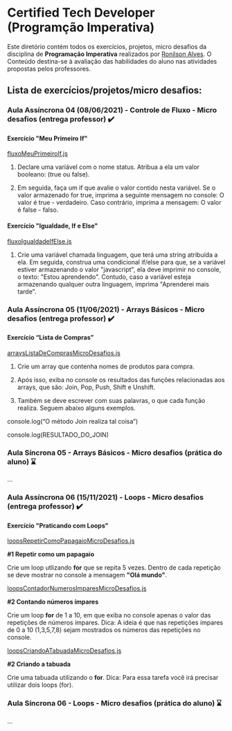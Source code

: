 # Certified Tech Developer (Programção Imperativa)
Este diretório contém todos os exercícios, projetos, micro desafios da disciplina de <b>Programação Imperativa</b> realizados por [Ronilson Alves](https://linkedin.com/in/ronilsonalves).
O Conteúdo destina-se à avaliação das habilidades do aluno nas atividades propostas pelos professores.

## Lista de exercícios/projetos/micro desafios:

### Aula Assíncrona 04 (08/06/2021) - Controle de Fluxo - Micro desafios (entrega professor) ✔️
#### Exercício "Meu  Primeiro If"
[fluxoMeuPrimeiroIf.js](/ProgramacaoImperativa/Aula04/fluxoMeuPrimeiroIf.js)
1. Declare uma variável com o nome status. Atribua a ela um valor booleano: (true ou false).

2. Em seguida, faça um if que avalie o valor contido nesta variável. Se o valor armazenado for true, imprima a seguinte mensagem no console: O valor é true - verdadeiro. Caso contrário, imprima a mensagem: O valor é false - falso.

#### Exercício "Igualdade, If e Else"
[fluxoIgualdadeIfElse.js](/ProgramacaoImperativa/Aula04/fluxoIgualdadeIfElse.js)
1. Crie uma variável chamada linguagem, que terá uma string atribuída a ela. Em seguida, construa uma condicional if/else para que, se a variável estiver armazenando o valor "javascript", ela deve imprimir no console, o texto: "Estou aprendendo". Contudo, caso a variável esteja armazenando qualquer outra linguagem, imprima "Aprenderei mais tarde".

### Aula Assíncrona 05 (11/06/2021) - Arrays Básicos - Micro desafios (entrega professor) ✔️
#### Exercício “Lista de Compras”
[arraysListaDeComprasMicroDesafios.js](/ProgramacaoImperativa/Aula05/arraysBasicosListaDeCompras.js) 
1. Crie um array que contenha nomes de produtos para compra. 

2. Após isso, exiba no console os resultados das funções relacionadas aos arrays, que são: Join, Pop, Push, Shift e Unshift. 

3. Também se deve escrever com suas palavras, o que cada função realiza. Seguem abaixo alguns exemplos.

console.log(“O método Join realiza tal coisa”)

console.log(RESULTADO_DO_JOIN)

### Aula Síncrona 05 - Arrays Básicos - Micro desafios (prática do aluno) ⌛
...

### Aula Assíncrona 06 (15/11/2021) - Loops - Micro desafios (entrega professor) ✔️
#### Exercício "Praticando com Loops"
[loopsRepetirComoPapagaioMicroDesafios.js](/ProgramacaoImperativa/Aula06/loopsRepetirComoPapagaioMicroDesafios.js)

<b>#1 Repetir como um papagaio</b>

Crie um loop utlizando <b>for</b> que se repita 5 vezes. Dentro de cada repetição se deve mostrar no console a mensagem <b>"Olá mundo"</b>.

[loopsContadorNumerosImparesMicroDesafios.js](/ProgramacaoImperativa/Aula06/loopsContadorNumerosImparesMicroDesafios.js)

<b>#2 Contando números ímpares</b>

Crie um loop <b>for</b> de 1 a 10, em que exiba no console apenas o valor das repetições de números ímpares. Dica: A ideia é que nas repetições ímpares de 0 a 10 (1,3,5,7,8) sejam mostrados os números das repetições no console.

[loopsCriandoATabuadaMicroDesafios.js](/ProgramacaoImperativa/Aula06/loopsCriandoATabuadaMicroDesafios.js)

<b>#2 Criando a tabuada</b>

Crie uma tabuada utilizando o <b>for</b>. Dica: Para essa tarefa você irá precisar utilizar dois loops (for).

### Aula Síncrona 06 - Loops - Micro desafios (prática do aluno) ⌛
...